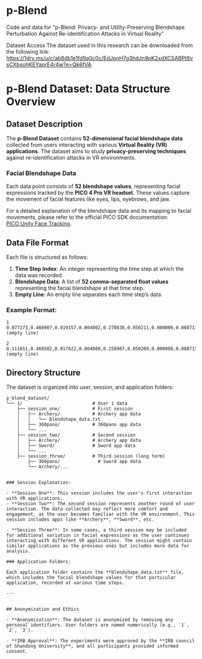 # p-Blend
Code and data for "p-Blend: Privacy- and Utility-Preserving Blendshape Perturbation Against Re-identification Attacks in Virtual Reality"

Dataset Access
The dataset used in this research can be downloaded from the following link: https://1drv.ms/u/c/ab8db1e1fd9a0c0c/EdJpnH7g3hdJn9pK2xdXCSABPt8vsCXbsohKEYaprE4r4w?e=Qk6fVA


# p-Blend Dataset: Data Structure Overview

## Dataset Description

The **p-Blend Dataset** contains **52-dimensional facial blendshape data** collected from users interacting with various **Virtual Reality (VR) applications**. The dataset aims to study **privacy-preserving techniques** against re-identification attacks in VR environments.

### Facial Blendshape Data

Each data point consists of **52 blendshape values**, representing facial expressions tracked by the **PICO 4 Pro VR headset**. These values capture the movement of facial features like eyes, lips, eyebrows, and jaw.

For a detailed explanation of the blendshape data and its mapping to facial movements, please refer to the official PICO SDK documentation:  
[PICO Unity Face Tracking](https://developer.picoxr.com/document/unity/face-tracking/?v=3.1.0).

## Data File Format

Each file is structured as follows:
1. **Time Step Index**: An integer representing the time step at which the data was recorded.
2. **Blendshape Data**: A list of **52 comma-separated float values** representing the facial blendshape at that time step.
3. **Empty Line**: An empty line separates each time step’s data.

### Example Format:

```
1
0.077173,0.468907,0.019157,0.004002,0.270838,0.050211,0.000000,0.008717,0.031992,0.034745,0.037881,0.058623,0.077173,0.488122,0.002609,0.001506,0.270838,0.129594,0.002143,0.061979,0.096772,0.061783,0.087811,0.048156,0.034397,0.030752,0.086357,0.019308,0.773135,0.179205,0.004002,0.020361,0.001198,0.000072,0.003121,0.020361,0.004002,0.156007,0.511666,0.077173,0.468907,0.019157,0.004002,0.270838,0.050211,0.000000,0.008717,0.031992,0.034745,0.037881,0.058623,0.077173
(empty line)

2
0.111651,0.469502,0.017622,0.004080,0.258907,0.050209,0.000000,0.008715,0.032001,0.035170,0.037524,0.185939,0.111651,0.488632,0.002531,0.001479,0.258907,0.129583,0.002100,0.061978,0.096221,0.061783,0.087977,0.048947,0.034397,0.030765,0.094638,0.019473,0.083612,0.179663,0.004080,0.019686,0.001182,0.000072,0.003030,0.019686,0.004080,0.156711,0.131593,0033769,0.037124,0.104082,0.000597,0.050558,0.185939,0.017622,0.009319,0.009319,0.032674,0.048681,0.000000,0.000000
(empty line)
```

## Directory Structure

The dataset is organized into user, session, and application folders:

```
p_blend_dataset/
└── 1/                          # User 1 data
    ├── session_one/            # First session
    │   ├── Archery/            # Archery app data
    │   │   └── blendshape_data.txt
    │   ├── 360pano/            # 360pano app data
    │   └── ...
    ├── session_two/            # Second session
    │   ├── Archery/            # Archery app data
    │   ├── Sword/              # Sword app data
    │   └── ...
    ├── session_three/          # Third session (long term)
        ├── 360pano/              # Sword app data
        └── Archery/...


### Session Explanation:

- **Session One**: This session includes the user's first interaction with VR applications.
- **Session Two**: The second session represents another round of user interaction. The data collected may reflect more comfort and engagement, as the user becomes familiar with the VR environment. This session includes apps like **Archery**, **Sword**, etc.

- **Session Three**: In some cases, a third session may be included for additional variation in facial expressions as the user continues interacting with different VR applications. The session might contain similar applications as the previous ones but includes more data for analysis.

### Application Folders:

Each application folder contains the **blendshape_data.txt** file, which includes the facial blendshape values for that particular application, recorded at various time steps.

---


## Anonymization and Ethics

- **Anonymization**: The dataset is anonymized by removing any personal identifiers. User folders are named numerically (e.g., `1`, `2`, `3`).
  
- **IRB Approval**: The experiments were approved by the **IRB council of Shandong University**, and all participants provided informed consent.
